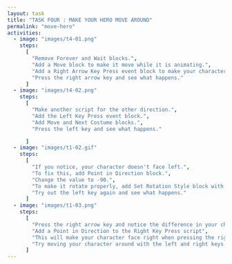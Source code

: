 ```yaml
---
layout: task
title: "TASK FOUR : MAKE YOUR HERO MOVE AROUND"
permalink: "move-hero"
activities:
  - image: "images/t4-01.png"
    steps:
      [
        "Remove Forever and Wait blocks.",
        "Add a Move block to make it move while it is animating.",
        "Add a Right Arrow Key Press event block to make your character move when you press the right arrow key.",
        "Press the right arrow key and see what happens."
      ]
  - image: "images/t4-02.png"
    steps:
      [
        "Make another script for the other direction.",
        "Add the Left Key Press event block.",
        "Add Move and Next Costume blocks.",
        "Press the left key and see what happens."

      ]
  - image: "images/t1-02.gif"
    steps:
      [
        "If you notice, your character doesn't face left.",
        "To fix this, add Point in Direction block.",
        "Change the value to -90.",
        "To make it rotate properly, add Set Rotation Style block with 'left-right' as value.",
        "Try out the left key again and see what happens."
      ]
  - image: "images/t1-03.png"
    steps:
      [
        "Press the right arrow key and notice the difference in your character's reaction.",
        "Add a Point in Direction to the Right Key Press script",
        "This will make your character face right when pressing the right key.",
        "Try moving your character around with the left and right keys.",
      ]
---
```


